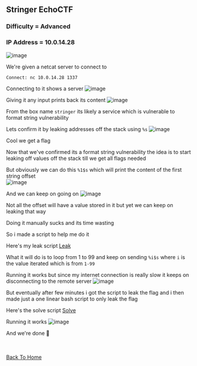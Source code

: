 <h2> Stringer EchoCTF </h2>

### Difficulty = Advanced

### IP Address = 10.0.14.28

![image](https://user-images.githubusercontent.com/113513376/222299045-6d070678-3e7e-462b-bd7a-331dc1e7de86.png)

We're given a netcat server to connect to 

```
Connect: nc 10.0.14.28 1337
```

Connecting to it shows a server
![image](https://user-images.githubusercontent.com/113513376/222299398-824ab740-8554-47f4-b0bb-6292930243c5.png)

Giving it any input prints back its content
![image](https://user-images.githubusercontent.com/113513376/222299455-20f0de19-5f3d-44ea-9d4b-14a8021fb943.png)

From the box name `stringer` its likely a service which is vulnerable to format string vulnerability

Lets confirm it by leaking addresses off the stack using `%s`
![image](https://user-images.githubusercontent.com/113513376/222299567-2fee1d4f-2485-4a16-817a-26ed788053f5.png)

Cool we get a flag 

Now that we've confirmed its a format string vulnerability the idea is to start leaking off values off the stack till we get all flags needed

But obviously we can do this `%1$s` which will print the content of the first string offset  
![image](https://user-images.githubusercontent.com/113513376/222299814-85e58d16-2399-4605-af1f-7c70dfeb6dc8.png)

And we can keep on going on 
![image](https://user-images.githubusercontent.com/113513376/222299969-198fe8c3-4721-4848-9c8f-745f904fe83f.png)

Not all the offset will have a value stored in it but yet we can keep on leaking that way

Doing it manually sucks and its time wasting

So i made a script to help me do it

Here's my leak script [Leak](https://github.com/markuched13/markuched13.github.io/blob/main/solvescript/echoctf/stringer/leak.py)

What it will do is to loop from 1 to 99 and keep on sending `%i$s` where `i` is the value iterated which is from `1-99`

Running it works but since my internet connection is really slow it keeps on disconnecting to the remote server 
![image](https://user-images.githubusercontent.com/113513376/222300954-3d0ec3d5-a319-43f0-a115-64767ef5cdf6.png)

But eventually after few minutes i got the script to leak the flag and i then made just a one linear bash script to only leak the flag

Here's the solve script [Solve](https://github.com/markuched13/markuched13.github.io/blob/main/solvescript/echoctf/stringer/solve.sh)

Running it works 
![image](https://user-images.githubusercontent.com/113513376/222301580-1a69e798-b1db-425b-b7ac-643f123056d5.png)

And we're done 👻

<br> <br> 
[Back To Home](../../../index.md)

